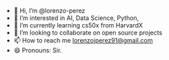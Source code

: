 - 👋 Hi, I’m @lorenzo-perez
- 👀 I’m interested in AI, Data Science, Python,  
- 🌱 I’m currently learning cs50x from HarvardX
- 💞️ I’m looking to collaborate on open source projects
- 📫 How to reach me lorenzojperez91@gmail.com
- 😄 Pronouns: Sir.

<!---
lorenzo-perez/lorenzo-perez is a ✨ special ✨ repository because its `README.md` (this file) appears on your GitHub profile.
You can click the Preview link to take a look at your changes.
--->
